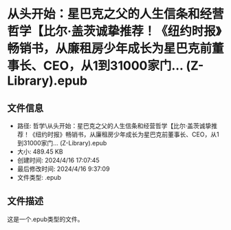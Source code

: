 ﻿# 从头开始：星巴克之父的人生信条和经营哲学【比尔·盖茨诚挚推荐！《纽约时报》畅销书，从廉租房少年成长为星巴克前董事长、CEO，从1到31000家门... (Z-Library).epub

## 文件信息
- 路径: 哲学\从头开始：星巴克之父的人生信条和经营哲学【比尔·盖茨诚挚推荐！《纽约时报》畅销书，从廉租房少年成长为星巴克前董事长、CEO，从1到31000家门... (Z-Library).epub
- 大小: 489.45 KB
- 创建时间: 2024/4/16 17:07:45
- 最后修改时间: 2024/4/16 9:37:09
- 文件类型: .epub

## 文件描述
这是一个.epub类型的文件。


